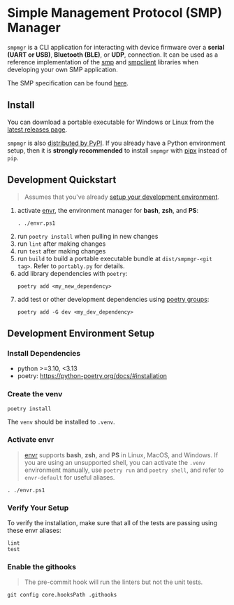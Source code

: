 # Simple Management Protocol (SMP) Manager

`smpmgr` is a CLI application for interacting with device firmware over a
**serial (UART or USB)**, **Bluetooth (BLE)**, or **UDP**, connection.  It can be used as a
reference implementation of the [smp](https://github.com/JPHutchins/smp) and
[smpclient](https://github.com/intercreate/smpclient) libraries when developing your own SMP
application.

The SMP specification can be found
[here](https://docs.zephyrproject.org/latest/services/device_mgmt/smp_protocol.html).

## Install

You can download a portable executable for Windows or Linux from the
[latest releases page](https://github.com/intercreate/smpmgr/releases/latest).

`smpmgr` is also [distributed by PyPI](https://pypi.org/project/smpmgr/).  If you already have a
Python environment setup, then it is **strongly recommended** to install `smpmgr` with
[pipx](https://github.com/pypa/pipx) instead of `pip`.

## Development Quickstart

> Assumes that you've already [setup your development environment](#development-environment-setup).

1. activate [envr](https://github.com/JPhutchins/envr), the environment manager for **bash**, **zsh**, and **PS**:
   ```
   . ./envr.ps1
   ```
2. run `poetry install` when pulling in new changes
3. run `lint` after making changes
4. run `test` after making changes
5. run `build` to build a portable executable bundle at `dist/smpmgr-<git tag>`.  Refer to `portably.py` for details.
6. add library dependencies with `poetry`:
   ```
   poetry add <my_new_dependency>
   ```
7. add test or other development dependencies using [poetry groups](https://python-poetry.org/docs/managing-dependencies#dependency-groups):
   ```
   poetry add -G dev <my_dev_dependency>
   ```

## Development Environment Setup

### Install Dependencies

- python >=3.10, <3.13
- poetry: https://python-poetry.org/docs/#installation

### Create the venv

```
poetry install
```

The `venv` should be installed to `.venv`.

### Activate envr

> [envr](https://github.com/JPhutchins/envr) supports **bash**, **zsh**, and **PS** in Linux, MacOS, and Windows.  If you are using an unsupported shell, you can activate the `.venv` environment manually, use `poetry run` and `poetry shell`, and refer to `envr-default` for useful aliases.

```
. ./envr.ps1
```

### Verify Your Setup

To verify the installation, make sure that all of the tests are passing using these envr aliases:

```
lint
test
```

### Enable the githooks

> The pre-commit hook will run the linters but not the unit tests.

```
git config core.hooksPath .githooks
```
